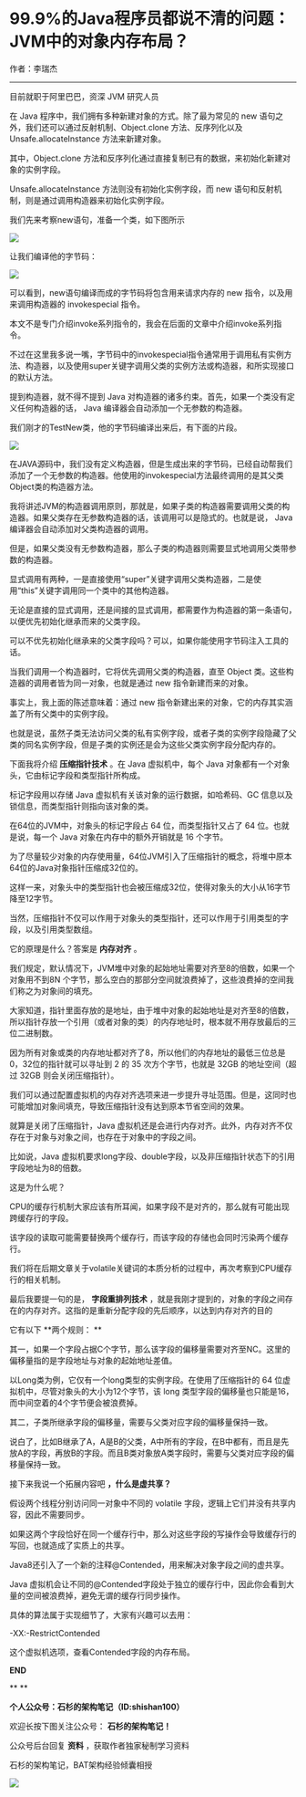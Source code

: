 # 99.9%的Java程序员都说不清的问题：JVM中的对象内存布局？ #

作者：李瑞杰

****

目前就职于阿里巴巴，资深 JVM 研究人员

在 Java 程序中，我们拥有多种新建对象的方式。除了最为常见的 new 语句之外，我们还可以通过反射机制、Object.clone 方法、反序列化以及 Unsafe.allocateInstance 方法来新建对象。

其中，Object.clone 方法和反序列化通过直接复制已有的数据，来初始化新建对象的实例字段。

Unsafe.allocateInstance 方法则没有初始化实例字段，而 new 语句和反射机制，则是通过调用构造器来初始化实例字段。

我们先来考察new语句，准备一个类，如下图所示

![](https://user-gold-cdn.xitu.io/2019/5/27/16af6ae48f90362f?imageView2/0/w/1280/h/960/format/png/ignore-error/1)

让我们编译他的字节码：

![](https://user-gold-cdn.xitu.io/2019/5/27/16af6ae48f8cb86f?imageView2/0/w/1280/h/960/format/png/ignore-error/1)

可以看到，new语句编译而成的字节码将包含用来请求内存的 new 指令，以及用来调用构造器的 invokespecial 指令。

本文不是专门介绍invoke系列指令的，我会在后面的文章中介绍invoke系列指令。

不过在这里我多说一嘴，字节码中的invokespecial指令通常用于调用私有实例方法、构造器，以及使用super关键字调用父类的实例方法或构造器，和所实现接口的默认方法。

提到构造器，就不得不提到 Java 对构造器的诸多约束。首先，如果一个类没有定义任何构造器的话， Java 编译器会自动添加一个无参数的构造器。

我们刚才的TestNew类，他的字节码编译出来后，有下面的片段。

![](https://user-gold-cdn.xitu.io/2019/5/27/16af6ae48fbabba2?imageView2/0/w/1280/h/960/format/png/ignore-error/1)

在JAVA源码中，我们没有定义构造器，但是生成出来的字节码，已经自动帮我们添加了一个无参数的构造器。他使用的invokespecial方法最终调用的是其父类Object类的构造器方法。

我将讲述JVM的构造器调用原则，那就是，如果子类的构造器需要调用父类的构造器。如果父类存在无参数构造器的话，该调用可以是隐式的。也就是说， Java 编译器会自动添加对父类构造器的调用。

但是，如果父类没有无参数构造器，那么子类的构造器则需要显式地调用父类带参数的构造器。

显式调用有两种，一是直接使用“super”关键字调用父类构造器，二是使用“this”关键字调用同一个类中的其他构造器。

无论是直接的显式调用，还是间接的显式调用，都需要作为构造器的第一条语句，以便优先初始化继承而来的父类字段。

可以不优先初始化继承来的父类字段吗？可以，如果你能使用字节码注入工具的话。

当我们调用一个构造器时，它将优先调用父类的构造器，直至 Object 类。这些构造器的调用者皆为同一对象，也就是通过 new 指令新建而来的对象。

事实上，我上面的陈述意味着：通过 new 指令新建出来的对象，它的内存其实涵盖了所有父类中的实例字段。

也就是说，虽然子类无法访问父类的私有实例字段，或者子类的实例字段隐藏了父类的同名实例字段，但是子类的实例还是会为这些父类实例字段分配内存的。

下面我将介绍 **压缩指针技术** 。在 Java 虚拟机中，每个 Java 对象都有一个对象头，它由标记字段和类型指针所构成。

标记字段用以存储 Java 虚拟机有关该对象的运行数据，如哈希码、GC 信息以及锁信息，而类型指针则指向该对象的类。

在64位的JVM中，对象头的标记字段占 64 位，而类型指针又占了 64 位。也就是说，每一个 Java 对象在内存中的额外开销就是 16 个字节。

为了尽量较少对象的内存使用量，64位JVM引入了压缩指针的概念，将堆中原本64位的Java对象指针压缩成32位的。

这样一来，对象头中的类型指针也会被压缩成32位，使得对象头的大小从16字节降至12字节。

当然，压缩指针不仅可以作用于对象头的类型指针，还可以作用于引用类型的字段，以及引用类型数组。

它的原理是什么？答案是 **内存对齐** 。

我们规定，默认情况下，JVM堆中对象的起始地址需要对齐至8的倍数，如果一个对象用不到8N 个字节，那么空白的那部分空间就浪费掉了，这些浪费掉的空间我们称之为对象间的填充。

大家知道，指针里面存放的是地址，由于堆中对象的起始地址是对齐至8的倍数，所以指针存放一个引用（或者对象的类）的内存地址时，根本就不用存放最后的三位二进制数。

因为所有对象或类的内存地址都对齐了8，所以他们的内存地址的最低三位总是0，32位的指针就可以寻址到 2 的 35 次方个字节，也就是 32GB 的地址空间（超过 32GB 则会关闭压缩指针）。

我们可以通过配置虚拟机的内存对齐选项来进一步提升寻址范围。但是，这同时也可能增加对象间填充，导致压缩指针没有达到原本节省空间的效果。

就算是关闭了压缩指针，Java 虚拟机还是会进行内存对齐。此外，内存对齐不仅存在于对象与对象之间，也存在于对象中的字段之间。

比如说，Java 虚拟机要求long字段、double字段，以及非压缩指针状态下的引用字段地址为8的倍数。

这是为什么呢？

CPU的缓存行机制大家应该有所耳闻，如果字段不是对齐的，那么就有可能出现跨缓存行的字段。

该字段的读取可能需要替换两个缓存行，而该字段的存储也会同时污染两个缓存行。

我们将在后期文章关于volatile关键词的本质分析的过程中，再次考察到CPU缓存行的相关机制。

最后我要提一句的是， **字段重排列技术** ，就是我刚才提到的，对象的字段之间存在的内存对齐。这指的是重新分配字段的先后顺序，以达到内存对齐的目的

它有以下 **两个规则：
**

其一，如果一个字段占据C个字节，那么该字段的偏移量需要对齐至NC。这里的偏移量指的是字段地址与对象的起始地址差值。

以Long类为例，它仅有一个long类型的实例字段。在使用了压缩指针的 64 位虚拟机中，尽管对象头的大小为12个字节，该 long 类型字段的偏移量也只能是16，而中间空着的4个字节便会被浪费掉。

其二，子类所继承字段的偏移量，需要与父类对应字段的偏移量保持一致。

说白了，比如B继承了A，A是B的父类，A中所有的字段，在B中都有，而且是先放A的字段，再放B的字段。而且B类对象放A类字段时，需要与父类对应字段的偏移量保持一致。

接下来我说一个拓展内容吧 **，什么是虚共享？**

假设两个线程分别访问同一对象中不同的 volatile 字段，逻辑上它们并没有共享内容，因此不需要同步。

如果这两个字段恰好在同一个缓存行中，那么对这些字段的写操作会导致缓存行的写回，也就造成了实质上的共享。

Java8还引入了一个新的注释@Contended，用来解决对象字段之间的虚共享。

Java 虚拟机会让不同的@Contended字段处于独立的缓存行中，因此你会看到大量的空间被浪费掉，避免无谓的缓存行同步操作。

具体的算法属于实现细节了，大家有兴趣可以去用：

-XX:-RestrictContended

这个虚拟机选项，查看Contended字段的内存布局。

**END**

**
**

**个人公众号：石杉的架构笔记（ID:shishan100）**

欢迎长按下图关注公众号： **石杉的架构笔记！**

公众号后台回复 **资料** ，获取作者独家秘制学习资料

石杉的架构笔记，BAT架构经验倾囊相授

![](https://user-gold-cdn.xitu.io/2019/4/24/16a4cbf1931b3464?imageView2/0/w/1280/h/960/ignore-error/1)
